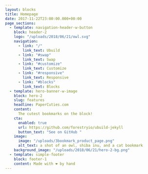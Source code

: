 ```yaml
---
layout: blocks
title: Homepage
date: 2017-11-22T23:00:00.000+00:00
page_sections:
  - template: navigation-header-w-button
    block: header-2
    logo: "/uploads/2018/06/21/owl.svg"
    navigation:
      - link: "/"
        link_text: Ubuild
      - link: "#swap"
        link_text: Swap
      - link: "#customize"
        link_text: Customize
      - link: "#responsive"
        link_text: Responsive
      - link: "#blocks"
        link_text: Blocks
  - template: hero-banner-w-image
    block: hero-2
    slug: features
    headline: PaperCuties.com
    content:
      The cutest bookmarks on the block!
    cta:
      enabled: true
      url: https://github.com/forestryio/ubuild-jekyll
      button_text: "See on GitHub "
    image:
      image: "/uploads/3bookmark_product_page.png"
      alt_text: a shot of an owl, shiba inu, and a cat bookmark
    background_image: "/uploads/2018/06/21/hero-2-bg.png"
  - template: simple-footer
    block: footer-1
    content: Made with ❤︎ by hand
---
```

